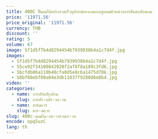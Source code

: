 ```yaml
---
title: 400C ปั๊มลมได้อย่างรวดเร็วอุปกรณ์ทางกลแบบสูบลมตัวหน่วงการสั่นสะเทือนลม
price: '11971.56'
price_original: '11971.56'
currency: THB
discount: ''
rating: 5
volume: 67
image: Sf1d5f7b4d8294454b7939938b4a1c7d4f.jpg
images:
  - Sf1d5f7b4d8294454b7939938b4a1c7d4f.jpg
  - S5ce92f34100842928f2af8f8a189c3fd6.jpg
  - Sbcfdb06a110b40cfa0d5e8c6a1475d70k.jpg
  - S8bf88ebf00a84e3db11837f9280d6e8bd.jpg
video: ''
categories:
  - name: การปรับปรุงบ้าน
    slug: การปร-บปร-งบ-าน
  - name: ฮาร์ดแวร์
    slug: ฮาร-ดแวร
slug: 400c-มลมได-อย-างรวดเร-วอ
encode: opq5uzC
lang: th
---
```

  